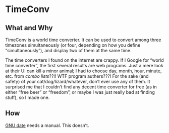 TimeConv
========

## What and Why

TimeConv is a world time converter.  It can be used to convert among
three timezones simultaneously (or four, depending on how you define
“simultaneously”), and display two of them at the same time.

The time converters I found on the internet are crappy.  If I Google
for “world time converter”, the first several results are web
programs.  Just a mere look at their UI can kill a minor animal; I had
to choose day, month, hour, minute, etc. from *combo lists*??!!  WTF
program authers???!  For the sake (and safety) of your
cat/dog/lizard/whatever, don’t ever use any of them. It surprised me
that I couldn’t find any decent time converter for free (as in either
“free beer” or “freedom”, or maybe I was just really bad at finding
stuff), so I made one.

## How

[GNU date](http://www.gnu.org/software/coreutils/manual/html_node/date-invocation.html)
needs a manual.  This doesn’t.
